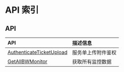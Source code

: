# API 索引

## API

| API | 描述信息 |
|:---|:---|
|[AuthenticateTicketUpload](api/uhybridv3-api/authenticate_ticket_upload)|服务单上传附件鉴权|
|[GetAllBWMonitor](api/uhybridv3-api/get_all_bw_monitor)|获取所有监控数据|
